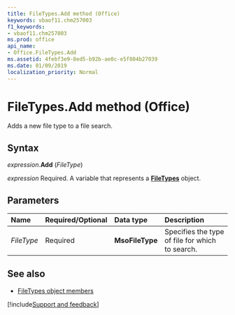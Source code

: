 ```yaml
---
title: FileTypes.Add method (Office)
keywords: vbaof11.chm257003
f1_keywords:
- vbaof11.chm257003
ms.prod: office
api_name:
- Office.FileTypes.Add
ms.assetid: 4febf3e9-8ed5-b92b-ae0c-e5f804b27039
ms.date: 01/09/2019
localization_priority: Normal
---
```



# FileTypes.Add method (Office)

Adds a new file type to a file search.


## Syntax

_expression_.**Add** (_FileType_)

_expression_ Required. A variable that represents a **[FileTypes](Office.FileTypes.md)** object.


## Parameters

|Name|Required/Optional|Data type|Description|
|:-----|:-----|:-----|:-----|
| _FileType_|Required|**MsoFileType**|Specifies the type of file for which to search.|

## See also

- [FileTypes object members](overview/library-reference/filetypes-members-office.md)

[!include[Support and feedback](~/includes/feedback-boilerplate.md)]